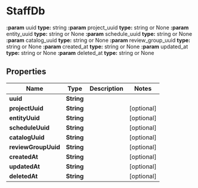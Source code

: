 

# StaffDb

**:param** uuid                                **type:** string **:param** project_uuid                        **type:** string or None  **:param** entity_uuid                         **type:** string or None  **:param** schedule_uuid                       **type:** string or None  **:param** catalog_uuid                        **type:** string or None  **:param** review_group_uuid                   **type:** string or None  **:param** created_at                          **type:** string or None  **:param** updated_at                          **type:** string or None  **:param** deleted_at                          **type:** string or None

## Properties

| Name | Type | Description | Notes |
|------------ | ------------- | ------------- | -------------|
|**uuid** | **String** |  |  |
|**projectUuid** | **String** |  |  [optional] |
|**entityUuid** | **String** |  |  [optional] |
|**scheduleUuid** | **String** |  |  [optional] |
|**catalogUuid** | **String** |  |  [optional] |
|**reviewGroupUuid** | **String** |  |  [optional] |
|**createdAt** | **String** |  |  [optional] |
|**updatedAt** | **String** |  |  [optional] |
|**deletedAt** | **String** |  |  [optional] |



